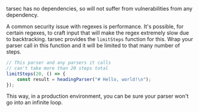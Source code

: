 tarsec has no dependencies, so will not suffer from vulnerabilities from any dependency.

A common security issue with regexes is performance. It's possible, for certain regexes, to craft input that will make the regex extremely slow due to backtracking. tarsec provides the `limitSteps` function for this. Wrap your parser call in this function and it will be limited to that many number of steps.

```ts
// This parser and any parsers it calls
// can't take more than 20 steps total
limitSteps(20, () => {
    const result = headingParser("# Hello, world!\n");
});
```

This way, in a production environment, you can be sure your parser won't go into an infinite loop.